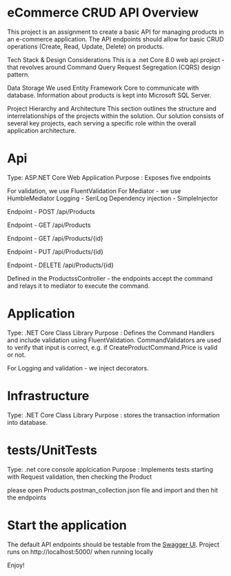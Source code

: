 # eCommerce CRUD API Overview
This project is an assignment to create a basic API for managing products in an e-commerce application. The API endpoints should allow for basic CRUD operations (Create, Read,
Update, Delete) on products.


Tech Stack & Design Considerations This is a .net Core 8.0 web api project - that revolves around Command Query Request Segregation (CQRS) design pattern.

Data Storage We used Entity Framework Core to communicate with database. Information about products is kept into Microsoft SQL Server.

Project Hierarchy and Architecture
This section outlines the structure and interrelationships of the projects within the solution. Our solution consists of several key projects, each serving a specific role within the overall application architecture.

# Api
Type: ASP.NET Core Web Application Purpose : Exposes five endpoints

For validation, we use FluentValidation For Mediator - 
we use 
HumbleMediator 
Logging - SeriLog 
Dependency injection - SimpleInjector

 Endpoint - POST /api/Products
 
 Endpoint - GET /api/Products
 
 Endpoint - GET /api/Products/{id}
 
 Endpoint - PUT /api/Products/{id}
 
 Endpoint - DELETE /api/Products/{id}
 

Defined in the ProductssController - the endpoints accept the command and relays it to mediator to execute the command.

# Application
Type: .NET Core Class Library Purpose : Defines the Command Handlers and include validation using FluentValidation. CommandValidators are used to verify that input is correct, e.g. if CreateProductCommand.Price is valid or not.

For Logging and validation - we inject decorators.


# Infrastructure
Type: .NET Core Class Library Purpose : stores the transaction information into database.


# tests/UnitTests
Type: .net core console applcication Purpose : Implements tests starting with Request validation, then checking the Product


please open Products.postman_collection.json file and import and then hit the endpoints

# Start the application
The default API endpoints should be testable from the [Swagger UI](http://localhost:5000/swagger/index.html).
Project runs on http://localhost:5000/ when running locally




Enjoy!
